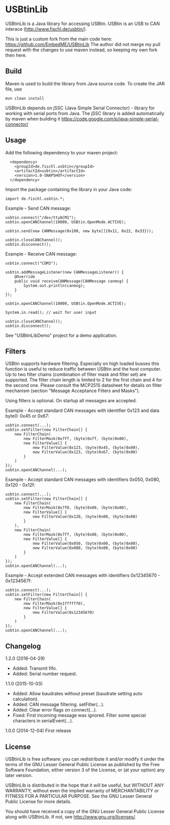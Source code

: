 USBtinLib
=========

USBtinLib is a Java library for accessing USBtin. USBtin is an USB to CAN
interace (http://www.fischl.de/usbtin/).

This is just a custom fork from the main code here: https://github.com/EmbedME/USBtinLib
The author did not merge my pull request with the changes to use maven instead, so keeping my own fork then here.

Build
-----
Maven is used to build the library from Java source code. To create the JAR file,
use
```
mvn clean install
```

USBtinLib depends on jSSC (Java Simple Serial Connector) - library for working
with serial ports from Java. The jSSC library is added automatically by maven when building it
https://code.google.com/p/java-simple-serial-connector/


Usage
-----

Add the following dependency to your maven project:

```
  <dependency>
    <groupId>de.fischl.usbtin</groupId>
    <artifactId>usbtin</artifactId>
    <version>1.0-SNAPSHOT</version>
  </dependency>
```

Import the package containing the library in your Java code:
```
import de.fischl.usbtin.*;
```

Example - Send CAN message:
```
usbtin.connect("/dev/ttyACM1");
usbtin.openCANChannel(10000, USBtin.OpenMode.ACTIVE);

usbtin.send(new CANMessage(0x100, new byte[]{0x11, 0x22, 0x33}));

usbtin.closeCANChannel();
usbtin.disconnect();
```

Example - Receive CAN message:
```
usbtin.connect("COM3");

usbtin.addMessageListener(new CANMessageListener() {
    @Override
    public void receiveCANMessage(CANMessage canmsg) {
        System.out.println(canmsg);
    }                
});

usbtin.openCANChannel(10000, USBtin.OpenMode.ACTIVE);

System.in.read(); // wait for user input

usbtin.closeCANChannel();
usbtin.disconnect();
```

See "USBtinLibDemo" project for a demo application.


Filters
-------

USBtin supports hardware filtering. Especially on high loaded busses this function is useful to
reduce traffic between USBtin and the host computer. Up to two filter chains (combination of
filter mask and filter set) are supported. The filter chain length is limited to 2 for the first
chain and 4 for the second one. Please consult the MCP2515 datasheet for details on filter mechanism
(section "Message Acceptance Filters and Masks").

Using filters is optional. On startup all messages are accepted.

Example - Accept standard CAN messages with identifier 0x123 and data byte0: 0x45 or 0x67:
```
usbtin.connect(...);
usbtin.setFilter(new FilterChain[] {
    new FilterChain(
        new FilterMask(0x7ff, (byte)0xff, (byte)0x00),
        new FilterValue[] {
            new FilterValue(0x123, (byte)0x45, (byte)0x00),
            new FilterValue(0x123, (byte)0x67, (byte)0x00)
        }
    )
});
usbtin.openCANChannel(...);
```

Example - Accept standard CAN messages with identifiers 0x050, 0x080, 0x120 - 0x12f:
```
usbtin.connect(...);
usbtin.setFilter(new FilterChain[] {
    new FilterChain(
        new FilterMask(0x7f0, (byte)0x00, (byte)0x00),
        new FilterValue[] {
            new FilterValue(0x120, (byte)0x00, (byte)0x00)
        }
    ),
    new FilterChain(
        new FilterMask(0x7ff, (byte)0x00, (byte)0x00),
        new FilterValue[] {
            new FilterValue(0x050, (byte)0x00, (byte)0x00),
            new FilterValue(0x080, (byte)0x00, (byte)0x00)
        }
    )
});
usbtin.openCANChannel(...);
```

Example - Accept extended CAN messages with identifiers 0x12345670 - 0x1234567f:
```
usbtin.connect(...);
usbtin.setFilter(new FilterChain[] {
    new FilterChain(
        new FilterMask(0x1ffffff0),
        new FilterValue[] {
            new FilterValue(0x12345670)
        }
    )
});
usbtin.openCANChannel(...);
```


Changelog
---------

1.2.0 (2016-04-29)
* Added: Transmit fifo.
* Added: Serial number request.

1.1.0 (2015-10-03)
* Added: Allow baudrates without preset (baudrate setting auto calculation).
* Added: CAN message filtering. setFilter(...).
* Added: Clear error flags on connect(...).
* Fixed: First incoming message was ignored. Filter some special characters in serialEvent(...).

1.0.0 (2014-12-04)
First release


License
-------

USBtinLib is free software: you can redistribute it and/or modify
it under the terms of the GNU Lesser General Public License as published by
the Free Software Foundation, either version 3 of the License, or
(at your option) any later version.

USBtinLib is distributed in the hope that it will be useful,
but WITHOUT ANY WARRANTY; without even the implied warranty of
MERCHANTABILITY or FITNESS FOR A PARTICULAR PURPOSE.  See the
GNU Lesser General Public License for more details.

You should have received a copy of the GNU Lesser General Public License
along with USBtinLib.  If not, see <http://www.gnu.org/licenses/>.
